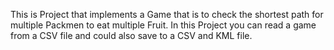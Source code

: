 This is Project that implements a Game that is to check the shortest path for multiple Packmen to eat multiple Fruit. In this Project you can read a game from a CSV file and could also save to a CSV and KML file.
